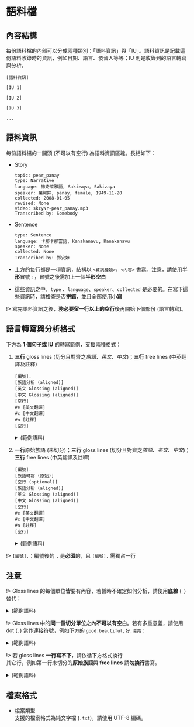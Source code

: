 語料檔
============

## 內容結構

每份語料檔的內部可以分成兩種類別：「語料資訊」與「IU」。語料資訊是記載這份語料收錄時的資訊，例如日期、語言、發音人等等；IU 則是收錄到的語言轉寫與分析。

```
[語料資訊]

[IU 1]

[IU 2]

[IU 3]

...
```

## 語料資訊

每份語料檔的一開頭 (不可以有空行) 為語料資訊區塊。長相如下：

- Story
    ```
    topic: pear_panay
    type: Narrative
    language: 撒奇萊雅語, Sakizaya, Sakizaya
    speaker: 葉阿妹, panay, female, 1949-11-20
    collected: 2008-01-05
    revised: None
    video: skzyNr-pear_panay.mp3
    Transcribed by: Somebody
    ```
- Sentence
    ```
    type: Sentence
    language: 卡那卡那富語, Kanakanavu, Kanakanavu
    speaker: None
    collected: None
    Transcribed by: 鄧安婷
    ```

- 上方的每行都是一項資訊，結構以 `<資訊種類>: <內容>` 書寫。注意，請使用**半形**冒號 `:`，冒號之後需加上一個**半形空白**
- 這些資訊之中，`type` 、`language`、`speaker`、`collected` 是必要的。在寫下這些資訊時，請檢查是否**拼錯**，並且全部使用**小寫**

!> 寫完語料資訊之後，**務必要留一行以上的空行**後再開始下個部份 (語言轉寫)。


## 語言轉寫與分析格式

下方為 **1 個句子或 IU** 的轉寫範例，支援兩種格式：

1. **三行** gloss lines (切分且對齊之*族語*、*英文*、*中文*)；**三行** free lines (中英翻譯及註釋)

    ```
    [編號].
    [族語分析 (aligned)]
    [英文 Glossing (aligned)]
    [中文 Glossing (aligned)]
    [空行]
    #e [英文翻譯]
    #c [中文翻譯]
    #n [註釋]
    [空行]
    ```

	<details>
	<summary>(範例語料)</summary>

	```
	2.
	si-pa-quwas=mu           i      yaya
	CF-VBL-song=1SG.GEN      NOM    mother
	參焦-動化-歌=1SG.屬格      名詞    媽媽
	
	#e I sing for mom.
	#c 我唱歌給媽媽聽。
	#n i 可以省略。
	```

	</details>


2. **一行**原始族語 (未切分)；**三行** gloss lines (切分且對齊之*族語*、*英文*、*中文*)；**三行** free lines (中英翻譯及註釋)

    ```
    [編號].
    [族語轉寫 (原始)]
    [空行 (optional)]
    [族語分析 (aligned)]
    [英文 Glossing (aligned)]
    [中文 Glossing (aligned)]
    [空行]
    #e [英文翻譯]
    #c [中文翻譯]
    #n [註釋]
    [空行]
    ```

	<details>
	<summary>(範例語料)</summary>

	```
	2.
	sipaquwasmu i yaya

	si-pa-quwas=mu           i      yaya
	CF-VBL-song=1SG.GEN      NOM    mother
	參焦-動化-歌=1SG.屬格      名詞    媽媽
	
	#e I sing for mom.
	#c 我唱歌給媽媽聽。
	#n i 可以省略。
    ```

	</details>

!> `[編號].`：編號後的 **`.`** 是**必須**的，且 `[編號].` 需獨占一行


## 注意

!> Gloss lines 的每個單位**皆**要有內容，若暫時不確定如何分析，請使用**底線** (`_`) 替代：

<details>
<summary>(範例語料)</summary>

```
si-pa-quwas=mu     i     yaya
CF-VBL-song=_      NOM   mother
參焦-動化-歌=_      名詞   媽媽
```

</details>



!>  Gloss lines 中的**同一個切分單位**之內**不可以有空白**。若有多重意義，請使用 dot (`.`) 當作連接符號，例如下方的 `good.beautiful`, `好.漂亮`：

<details>
<summary>(範例語料)</summary>

```
mathariri       kay     akaneane
good.beautiful  this    food
好.漂亮          這      食物
```

</details>


!> 若 gloss lines **一行寫不下**，請依循下方格式換行  
   其它行，例如第一行未切分的**原始族語**與 **free lines** 請**勿換行**書寫。

<details>
<summary>(範例語料)</summary>

```
[族語分析]
[英文 Glossing]
[中文 Glossing]
[空行 (Optional)]
[族語分析 (接續，第二行)]
[英文 Glossing (接續，第二行)]
[中文 Glossing (接續，第二行)]
[空行 (Optional)]
[族語分析 (接續，第三行，如果還有)]
[英文 Glossing (接續，第三行，如果還有)]
[中文 Glossing (接續，第三行，如果還有)]

15.
kay lasitu nguavavaeva mucucubungu kilrumay ki sinsilini

kay   la-situ       ngu-a-va-vaeva   mu-cucubungu  ki-lrumay
this  PL-student    ngu-RLS-RED-one  go-front      PASS-hit
這    複數-學生       ngu-實現-重疊-一  去-前面        被-打

ki   sinsi-lini
OBL  teacher-3PL.GEN
斜格  老師-他們的

#e The students went to the front one by one to be hit by their teacher.
#c 這些學生一個個到前面被他們的老師打
```

</details>


## 檔案格式

- 檔案類型  
支援的檔案格式為純文字檔 (`.txt`)，請使用 UTF-8 編碼。
